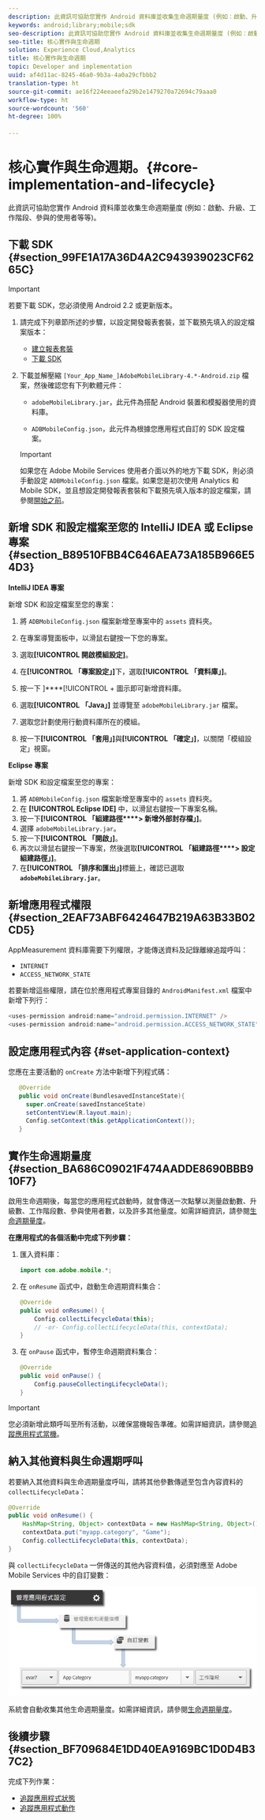 ```yaml
---
description: 此資訊可協助您實作 Android 資料庫並收集生命週期量度 (例如：啟動、升級、工作階段、參與的使用者等等)。
keywords: android;library;mobile;sdk
seo-description: 此資訊可協助您實作 Android 資料庫並收集生命週期量度 (例如：啟動、升級、工作階段、參與的使用者等等)。
seo-title: 核心實作與生命週期
solution: Experience Cloud,Analytics
title: 核心實作與生命週期
topic: Developer and implementation
uuid: af4d11ac-8245-46a0-9b3a-4a0a29cfbbb2
translation-type: ht
source-git-commit: ae16f224eeaeefa29b2e1479270a72694c79aaa0
workflow-type: ht
source-wordcount: '560'
ht-degree: 100%

---
```



# 核心實作與生命週期。{#core-implementation-and-lifecycle}

此資訊可協助您實作 Android 資料庫並收集生命週期量度 (例如：啟動、升級、工作階段、參與的使用者等等)。

## 下載 SDK {#section_99FE1A17A36D4A2C943939023CF6265C}

>[!IMPORTANT]
>
>若要下載 SDK，您必須使用 Android 2.2 或更新版本。

1. 請完成下列章節所述的步驟，以設定開發報表套裝，並下載預先填入的設定檔案版本：

   * [建立報表套裝](/help/android/getting-started/requirements.md)
   * [下載 SDK](/help/android/getting-started/requirements.md)

1. 下載並解壓縮 `[Your_App_Name_]AdobeMobileLibrary-4.*-Android.zip` 檔案，然後確認您有下列軟體元件：

   * `adobeMobileLibrary.jar`，此元件為搭配 Android 裝置和模擬器使用的資料庫。

   * `ADBMobileConfig.json`，此元件為根據您應用程式自訂的 SDK 設定檔案。
   >[!IMPORTANT]
   >
   >如果您在 Adobe Mobile Services 使用者介面以外的地方下載 SDK，則必須手動設定 `ADBMobileConfig.json` 檔案。如果您是初次使用 Analytics 和 Mobile SDK，並且想設定開發報表套裝和下載預先填入版本的設定檔案，請參閱[開始之前](/help/android/getting-started/requirements.md)。

## 新增 SDK 和設定檔案至您的 IntelliJ IDEA 或 Eclipse 專案 {#section_B89510FBB4C646AEA73A185B966E54D3}

**IntelliJ IDEA 專案**

新增 SDK 和設定檔案至您的專案：

1. 將 `ADBMobileConfig.json` 檔案新增至專案中的 `assets` 資料夾。

1. 在專案導覽面板中，以滑鼠右鍵按一下您的專案。
1. 選取&#x200B;**[!UICONTROL 開啟模組設定]**。
1. 在&#x200B;**[!UICONTROL 「專案設定」]**&#x200B;下，選取&#x200B;**[!UICONTROL 「資料庫」]**。
1. 按一下 ]****[!UICONTROL + 圖示即可新增資料庫。
1. 選取&#x200B;**[!UICONTROL 「Java」]** 並導覽至 `adobeMobileLibrary.jar` 檔案。
1. 選取您計劃使用行動資料庫所在的模組。
1. 按一下&#x200B;**[!UICONTROL 「套用」]**&#x200B;與&#x200B;**[!UICONTROL 「確定」]**，以關閉「模組設定」視窗。

**Eclipse 專案**

新增 SDK 和設定檔案至您的專案：

1. 將 `ADBMobileConfig.json` 檔案新增至專案中的 `assets` 資料夾。
1. 在 **[!UICONTROL Eclipse IDE]** 中，以滑鼠右鍵按一下專案名稱。
1. 按一下&#x200B;**[!UICONTROL 「組建路徑****> 新增外部封存檔」]**。
1. 選擇 `adobeMobileLibrary.jar`。
1. 按一下&#x200B;**[!UICONTROL 「開啟」]**。
1. 再次以滑鼠右鍵按一下專案，然後選取&#x200B;**[!UICONTROL 「組建路徑****> 設定組建路徑」]**。
1. 在&#x200B;**[!UICONTROL 「排序和匯出」]**&#x200B;標籤上，確認已選取 **`adobeMobileLibrary.jar`**。

## 新增應用程式權限 {#section_2EAF73ABF6424647B219A63B33B02CD5}

AppMeasurement 資料庫需要下列權限，才能傳送資料及記錄離線追蹤呼叫：

* `INTERNET`
* `ACCESS_NETWORK_STATE`

若要新增這些權限，請在位於應用程式專案目錄的 `AndroidManifest.xml` 檔案中新增下列行：

```java
<uses-permission android:name="android.permission.INTERNET" /> 
<uses-permission android:name="android.permission.ACCESS_NETWORK_STATE" />
```

## 設定應用程式內容 {#set-application-context}

您應在主要活動的 `onCreate` 方法中新增下列程式碼：

```java
   @Override
   public void onCreate(BundlesavedInstanceState){
     super.onCreate(savedInstanceState)
     setContentView(R.layout.main);
     Config.setContext(this.getApplicationContext());
   }
```

## 實作生命週期量度 {#section_BA686C09021F474AADDE8690BBB910F7}

啟用生命週期後，每當您的應用程式啟動時，就會傳送一次點擊以測量啟動數、升級數、工作階段數、參與使用者數，以及許多其他量度。如需詳細資訊，請參閱[生命週期量度](/help/android/metrics.md)。

**在應用程式的各個活動中完成下列步驟：**

1. 匯入資料庫：

   ```java
   import com.adobe.mobile.*;
   ```

1. 在 `onResume` 函式中，啟動生命週期資料集合：

   ```java
   @Override 
   public void onResume() { 
       Config.collectLifecycleData(this); 
       // -or- Config.collectLifecycleData(this, contextData); 
   }
   ```

1. 在 `onPause` 函式中，暫停生命週期資料集合：

   ```java
   @Override 
   public void onPause() { 
       Config.pauseCollectingLifecycleData(); 
   }
   ```

>[!IMPORTANT]
>
>您必須新增此類呼叫至所有活動，以確保當機報告準確。如需詳細資訊，請參閱[追蹤應用程式當機](/help/android/analytics-main/crashes.md)。

## 納入其他資料與生命週期呼叫

若要納入其他資料與生命週期量度呼叫，請將其他參數傳遞至包含內容資料的 `collectLifecycleData`：

```java
@Override 
public void onResume() {
    HashMap<String, Object> contextData = new HashMap<String, Object>(); 
    contextData.put("myapp.category", "Game"); 
    Config.collectLifecycleData(this, contextData); 
}
```

與 `collectLifecycleData` 一併傳送的其他內容資料值，必須對應至 Adobe Mobile Services 中的自訂變數：

![](assets/map-variable-lifecycle.png)

系統會自動收集其他生命週期量度。如需詳細資訊，請參閱[生命週期量度](/help/android/metrics.md)。

## 後續步驟 {#section_BF709684E1DD40EA9169BC1D0D4B37C2}

完成下列作業：

* [追蹤應用程式狀態](/help/android/analytics-main/states.md)
* [追蹤應用程式動作](/help/android/analytics-main/actions.md)

